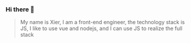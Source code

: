 ### Hi there 👋
> My name is Xier, I am a front-end engineer, 
> the technology stack is JS, I like to use vue and nodejs, 
> and I can use JS to realize the full stack
